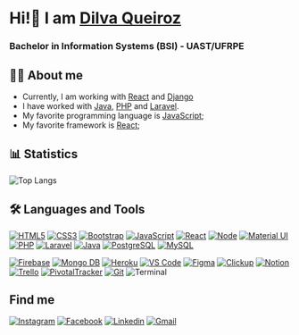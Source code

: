 # Hi!👋 I am <a href="https://github.com/DilvaQueiroz"> Dilva Queiroz </a>
### Bachelor in Information Systems (BSI) - UAST/UFRPE


## 👩‍💻 About me
- Currently, I am working with [React](https://reactjs.org/) and [Django](https://www.djangoproject.com/download/)
- I have worked with [Java](https://docs.oracle.com/en/java/), [PHP](https://www.php.net/) and [Laravel](https://laravel.com/).
- My favorite programming language is [JavaScript](https://www.javascript.com/);
- My favorite framework is [React](https://reactjs.org/);

## 📊 Statistics
<!-- ![YOUR github stats](https://github-readme-stats.vercel.app/api?username=DilvaQueiroz&show_icons=true&theme=dark) -->
![Top Langs](https://github-readme-stats.vercel.app/api/top-langs/?username=DilvaQueiroz&theme=dark&layout=compact)

## 🛠 Languages and Tools
[![HTML5](https://img.icons8.com/color/40/000000/html-5.png)](https://devdocs.io/html/)
[![CSS3](https://img.icons8.com/color/40/000000/css3.png)](https://devdocs.io/css/)
[![Bootstrap](https://img.icons8.com/color/40/000000/bootstrap.png)](https://getbootstrap.com/)
[![JavaScript](https://img.icons8.com/color/40/000000/javascript.png)](https://www.javascript.com/)
[![React](https://img.icons8.com/color/48/000000/react-native.png)](https://pt-br.reactjs.org/)
[![Node](https://img.icons8.com/fluency/48/000000/node-js.png)](https://nodejs.org/en/)
[![Material UI](https://img.icons8.com/color/48/000000/material-ui.png)](https://mui.com/pt/)
[![PHP](https://img.icons8.com/color/40/000000/php.png)](https://www.php.net/)
[![Laravel](https://img.icons8.com/fluent/40/000000/laravel.png)](https://laravel.com/)
[![Java](https://img.icons8.com/fluency/48/null/java-coffee-cup-logo.png)](https://www.java.com/)
[![PostgreSQL](https://img.icons8.com/color/40/000000/postgreesql.png)](https://www.postgresql.org/)
[![MySQL](https://img.icons8.com/color/48/000000/mysql-logo.png)](https://www.mysql.com/)
<!--  -->
[![Firebase](https://img.icons8.com/color/48/000000/firebase.png)](https://firebase.google.com/docs/database)
[![Mongo DB](https://img.icons8.com/external-tal-revivo-shadow-tal-revivo/48/000000/external-mongodb-a-cross-platform-document-oriented-database-program-logo-shadow-tal-revivo.png)](https://www.mongodb.com/pt-br)
[![Heroku](https://img.icons8.com/color/48/000000/heroku.png)](https://www.heroku.com/)
[![VS Code](https://img.icons8.com/fluent/40/000000/visual-studio-code-2019.png)](https://code.visualstudio.com/)
[![Figma](https://img.icons8.com/color/48/000000/figma--v1.png)](https://www.figma.com/)
[![Clickup](https://img.icons8.com/bubbles/48/null/clickup.png)](https://app.clickup.com/)
[![Notion](https://img.icons8.com/fluency/48/000000/notion.png)](https://www.notion.so/pt-br)
[![Trello](https://img.icons8.com/color/48/000000/trello.png)](https://trello.com/)
[![PivotalTracker](https://img.icons8.com/external-tal-revivo-color-tal-revivo/48/000000/external-pivotal-tracker-a-project-management-tool-for-developers-around-the-world-logo-color-tal-revivo.png)](https://www.pivotaltracker.com/)
[![Git](https://img.icons8.com/color/40/000000/git.png)](https://git-scm.com/)
![Terminal](https://img.icons8.com/color/40/000000/console.png)
<!-- [![GitHub](https://img.icons8.com/fluent/40/000000/github.png)](https://github.com/) -->
<!-- [![Semantic](http://semantic-ui.com/images/logo.png)](https://semantic-ui.com/introduction/getting-started.html) -->

<!--  ## 📚 What am I studying? -->

## Find me
[![Instagram](https://img.icons8.com/color/40/000000/instagram-new.png)](https://www.instagram.com/dilvaqueiroz/)
[![Facebook](https://img.icons8.com/color/40/000000/facebook-new.png)](https://pt-br.facebook.com/dilva.queiroz)
[![Linkedin](https://img.icons8.com/color/40/000000/linkedin.png)](https://www.linkedin.com/in/dilva-queir%C3%B3s-8335811b7/)
[![Gmail](https://img.icons8.com/color/40/000000/gmail-new.png)](mailto:queirozdilva0@gmail.com)

